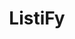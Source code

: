 ---
layout  : post
title   : ListiFy
summary : Turn a group of lines into an HTML list
tags    : proyectos JavaScript Html listify
ext_url : "http://enrmarc.github.io/listify"
category: projects
disqus  : false
---